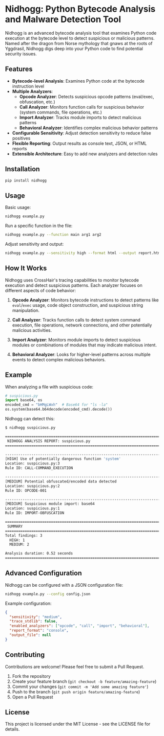 # Nidhogg: Python Bytecode Analysis and Malware Detection Tool

Nidhogg is an advanced bytecode analysis tool that examines Python code execution at the bytecode level to detect suspicious or malicious patterns. Named after the dragon from Norse mythology that gnaws at the roots of Yggdrasil, Nidhogg digs deep into your Python code to find potential security issues.

## Features

- **Bytecode-level Analysis**: Examines Python code at the bytecode instruction level
- **Multiple Analyzers**:
  - **Opcode Analyzer**: Detects suspicious opcode patterns (eval/exec, obfuscation, etc.)
  - **Call Analyzer**: Monitors function calls for suspicious behavior (system commands, file operations, etc.)
  - **Import Analyzer**: Tracks module imports to detect malicious patterns
  - **Behavioral Analyzer**: Identifies complex malicious behavior patterns
- **Configurable Sensitivity**: Adjust detection sensitivity to reduce false positives
- **Flexible Reporting**: Output results as console text, JSON, or HTML reports
- **Extensible Architecture**: Easy to add new analyzers and detection rules

## Installation

```bash
pip install nidhogg
```

## Usage

Basic usage:

```bash
nidhogg example.py
```

Run a specific function in the file:

```bash
nidhogg example.py --function main arg1 arg2
```

Adjust sensitivity and output:

```bash
nidhogg example.py --sensitivity high --format html --output report.html
```

## How It Works

Nidhogg uses CrossHair's tracing capabilities to monitor bytecode execution and detect suspicious patterns. Each analyzer focuses on different aspects of code behavior:

1. **Opcode Analyzer**: Monitors bytecode instructions to detect patterns like `eval`/`exec` usage, code object construction, and suspicious string manipulation.

2. **Call Analyzer**: Tracks function calls to detect system command execution, file operations, network connections, and other potentially malicious activities.

3. **Import Analyzer**: Monitors module imports to detect suspicious modules or combinations of modules that may indicate malicious intent.

4. **Behavioral Analyzer**: Looks for higher-level patterns across multiple events to detect complex malicious behaviors.

## Example

When analyzing a file with suspicious code:

```python
# suspicious.py
import base64, os
encoded_cmd = "bHMgLWxh"  # Base64 for "ls -la"
os.system(base64.b64decode(encoded_cmd).decode())
```

Nidhogg can detect this:

```bash
$ nidhogg suspicious.py

===============================================================================
 NIDHOGG ANALYSIS REPORT: suspicious.py
===============================================================================

--------------------------------------------------------------------------------
[HIGH] Use of potentially dangerous function 'system'
Location: suspicious.py:3
Rule ID: CALL-COMMAND_EXECUTION

--------------------------------------------------------------------------------
[MEDIUM] Potential obfuscated/encoded data detected
Location: suspicious.py:2
Rule ID: OPCODE-001

--------------------------------------------------------------------------------
[MEDIUM] Suspicious module import: base64
Location: suspicious.py:1
Rule ID: IMPORT-OBFUSCATION

===============================================================================
 SUMMARY
===============================================================================
Total findings: 3
  HIGH: 1
  MEDIUM: 2

Analysis duration: 0.52 seconds
===============================================================================
```

## Advanced Configuration

Nidhogg can be configured with a JSON configuration file:

```bash
nidhogg example.py --config config.json
```

Example configuration:

```json
{
  "sensitivity": "medium",
  "trace_stdlib": false,
  "enabled_analyzers": ["opcode", "call", "import", "behavioral"],
  "report_format": "console",
  "output_file": null
}
```

## Contributing

Contributions are welcome! Please feel free to submit a Pull Request.

1. Fork the repository
2. Create your feature branch (`git checkout -b feature/amazing-feature`)
3. Commit your changes (`git commit -m 'Add some amazing feature'`)
4. Push to the branch (`git push origin feature/amazing-feature`)
5. Open a Pull Request

## License

This project is licensed under the MIT License - see the LICENSE file for details.